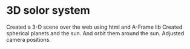 # 3D solor system
Created a 3-D scene over the web using html and A-Frame lib
Created spherical planets and the sun. And orbit them around the sun. Adjusted camera positions.
